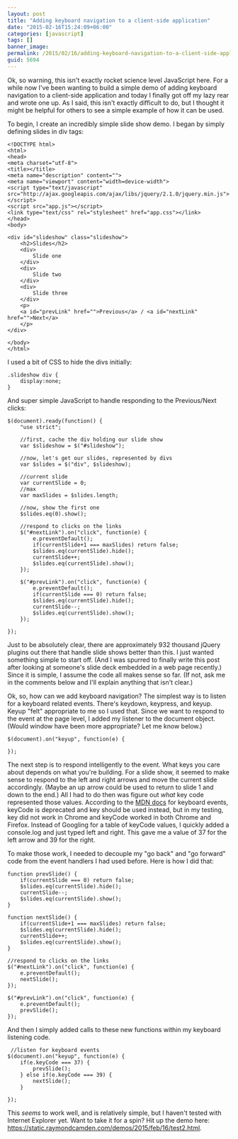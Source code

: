 ```yaml
---
layout: post
title: "Adding keyboard navigation to a client-side application"
date: "2015-02-16T15:24:09+06:00"
categories: [javascript]
tags: []
banner_image: 
permalink: /2015/02/16/adding-keyboard-navigation-to-a-client-side-application
guid: 5694
---
```


Ok, so warning, this isn't exactly rocket science level JavaScript here. For a while now I've been wanting to build a simple demo of adding keyboard navigation to a client-side application and today I finally got off my lazy rear and wrote one up. As I said, this isn't exactly difficult to do, but I thought it might be helpful for others to see a simple example of how it can be used.

<!--more-->

To begin, I create an incredibly simple slide show demo. I began by simply defining slides in div tags:

<pre><code class="language-markup">&lt;!DOCTYPE html&gt;
&lt;html&gt;
&lt;head&gt;
&lt;meta charset=&quot;utf-8&quot;&gt;
&lt;title&gt;&lt;&#x2F;title&gt;
&lt;meta name=&quot;description&quot; content=&quot;&quot;&gt;
&lt;meta name=&quot;viewport&quot; content=&quot;width=device-width&quot;&gt;
&lt;script type=&quot;text&#x2F;javascript&quot; src=&quot;http:&#x2F;&#x2F;ajax.googleapis.com&#x2F;ajax&#x2F;libs&#x2F;jquery&#x2F;2.1.0&#x2F;jquery.min.js&quot;&gt;&lt;&#x2F;script&gt;
&lt;script src=&quot;app.js&quot;&gt;&lt;&#x2F;script&gt;
&lt;link type=&quot;text&#x2F;css&quot; rel=&quot;stylesheet&quot; href=&quot;app.css&quot;&gt;&lt;&#x2F;link&gt;
&lt;&#x2F;head&gt;
&lt;body&gt;

&lt;div id=&quot;slideshow&quot; class=&quot;slideshow&quot;&gt;
	&lt;h2&gt;Slides&lt;&#x2F;h2&gt;
    &lt;div&gt;
        Slide one
    &lt;&#x2F;div&gt;
    &lt;div&gt;
        Slide two
    &lt;&#x2F;div&gt;
    &lt;div&gt;
        Slide three
    &lt;&#x2F;div&gt;
	&lt;p&gt;
	&lt;a id=&quot;prevLink&quot; href=&quot;&quot;&gt;Previous&lt;&#x2F;a&gt; &#x2F; &lt;a id=&quot;nextLink&quot; href=&quot;&quot;&gt;Next&lt;&#x2F;a&gt;
	&lt;&#x2F;p&gt;
&lt;&#x2F;div&gt;

&lt;&#x2F;body&gt;
&lt;&#x2F;html&gt;</code></pre>

I used a bit of CSS to hide the divs initially: 

<pre><code class="language-css">.slideshow div {
	display:none;
}</code></pre>

And super simple JavaScript to handle responding to the Previous/Next clicks:

<pre><code class="language-javascript">$(document).ready(function() {
	&quot;use strict&quot;;
	
	&#x2F;&#x2F;first, cache the div holding our slide show
	var $slideshow = $(&quot;#slideshow&quot;);
	
	&#x2F;&#x2F;now, let&#x27;s get our slides, represented by divs
	var $slides = $(&quot;div&quot;, $slideshow);

	&#x2F;&#x2F;current slide
	var currentSlide = 0;
	&#x2F;&#x2F;max
	var maxSlides = $slides.length;
	
	&#x2F;&#x2F;now, show the first one
	$slides.eq(0).show();
	
	&#x2F;&#x2F;respond to clicks on the links
	$(&quot;#nextLink&quot;).on(&quot;click&quot;, function(e) {
		e.preventDefault();
		if(currentSlide+1 === maxSlides) return false;
		$slides.eq(currentSlide).hide();
		currentSlide++;
		$slides.eq(currentSlide).show();
	});

	$(&quot;#prevLink&quot;).on(&quot;click&quot;, function(e) {
		e.preventDefault();
		if(currentSlide === 0) return false;
		$slides.eq(currentSlide).hide();
		currentSlide--;
		$slides.eq(currentSlide).show();
	});

});</code></pre>

Just to be absolutely clear, there are approximately 932 thousand jQuery plugins out there that handle slide shows better than this. I just wanted something simple to start off. (And I was spurred to finally write this post after looking at someone's slide deck embedded in a web page recently.) Since it is simple, I assume the code all makes sense so far. (If not, ask me in the comments below and I'll explain anything that isn't clear.)

Ok, so, how can we add keyboard navigation? The simplest way is to listen for a keyboard related events. There's keydown, keypress, and keyup. Keyup "felt" appropriate to me so I used that. Since we want to respond to the event at the page level, I added my listener to the document object. (Would window have been more appropriate? Let me know below.)

<pre><code class="language-javascript">$(document).on("keyup", function(e) {

});</code></pre>

The next step is to respond intelligently to the event. What keys you care about depends on what you're building. For a slide show, it seemed to make sense to respond to the left and right arrows and move the current slide accordingly. (Maybe an up arrow could be used to return to slide 1 and down to the end.) All I had to do then was figure out <i>what</i> key code represented those values. According to the <a href="https://developer.mozilla.org/en-US/docs/Web/API/KeyboardEvent">MDN docs</a> for keyboard events, keyCode is deprecated and key should be used instead, but in my testing, key did not work in Chrome and keyCode worked in both Chrome and Firefox. Instead of Googling for a table of keyCode values, I quickly added a console.log and just typed left and right. This gave me a value of 37 for the left arrow and 39 for the right.

To make those work, I needed to decouple my "go back" and "go forward" code from the event handlers I had used before. Here is how I did that:

<pre><code class="language-javascript">function prevSlide() {
	if(currentSlide === 0) return false;
	$slides.eq(currentSlide).hide();
	currentSlide--;
	$slides.eq(currentSlide).show();		
}
	
function nextSlide() {
	if(currentSlide+1 === maxSlides) return false;
	$slides.eq(currentSlide).hide();
	currentSlide++;
	$slides.eq(currentSlide).show();		
}
	
&#x2F;&#x2F;respond to clicks on the links
$(&quot;#nextLink&quot;).on(&quot;click&quot;, function(e) {
	e.preventDefault();
	nextSlide();
});

$(&quot;#prevLink&quot;).on(&quot;click&quot;, function(e) {
	e.preventDefault();
	prevSlide();
});</code></pre>

And then I simply added calls to these new functions within my keyboard listening code.

<pre><code class="language-javascript">	&#x2F;&#x2F;listen for keyboard events
$(document).on(&quot;keyup&quot;, function(e) {
	if(e.keyCode === 37) {
		prevSlide();
	} else if(e.keyCode === 39) {
		nextSlide();
	}

});</code></pre>

This <i>seems</i> to work well, and is relatively simple, but I haven't tested with Internet Explorer yet. Want to take it for a spin? Hit up the demo here: <a href="https://static.raymondcamden.com/demos/2015/feb/16/test2.html">https://static.raymondcamden.com/demos/2015/feb/16/test2.html</a>.